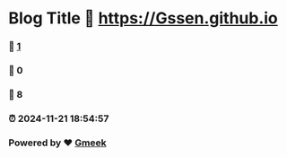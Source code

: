 # Blog Title :link: https://Gssen.github.io 
### :page_facing_up: [1](https://Gssen.github.io/tag.html) 
### :speech_balloon: 0 
### :hibiscus: 8 
### :alarm_clock: 2024-11-21 18:54:57 
### Powered by :heart: [Gmeek](https://github.com/Meekdai/Gmeek)
